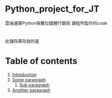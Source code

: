 # Python_project_for_JT
雲端運算Python與數位媒體行銷班  課程所製作的code

#
此儲存庫存放的是
# Table of contents
1. [Introduction](#introduction)
2. [Some paragraph](#paragraph1)
    1. [Sub paragraph](#subparagraph1)
3. [Another paragraph](#paragraph2)
